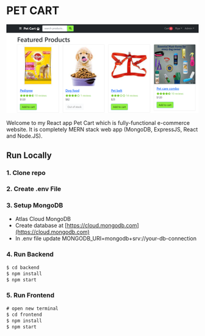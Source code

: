 # PET CART

![amazona](/frontend/public/images/pet.png)

Welcome to my React app Pet Cart which is fully-functional e-commerce website. It is completely MERN stack web app (MongoDB, ExpressJS, React and Node.JS).


## Run Locally

### 1. Clone repo
### 2. Create .env File
### 3. Setup MongoDB
-  Atlas Cloud MongoDB
  - Create database at [https://cloud.mongodb.com](https://cloud.mongodb.com)
  - In .env file update MONGODB_URI=mongodb+srv://your-db-connection

### 4. Run Backend

```
$ cd backend
$ npm install
$ npm start
```

### 5. Run Frontend

```
# open new terminal
$ cd frontend
$ npm install
$ npm start
```

